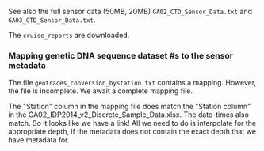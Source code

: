 See also the full sensor data (50MB, 20MB) `GA02_CTD_Sensor_Data.txt` and `GA03_CTD_Sensor_Data.txt`.

The `cruise_reports` are downloaded.

### Mapping genetic DNA sequence dataset #s to the sensor metadata
The file `geotraces_conversion_bystation.txt` contains a mapping. 
However, the file is incomplete. We await a complete mapping file.

The "Station" column in the mapping file does match the "Station column" in the GA02_IDP2014_v2_Discrete_Sample_Data.xlsx.  The date-times also match.  So it looks like we have a link!  All we need to do is interpolate for the appropriate depth, if the metadata does not contain the exact depth that we have metadata for.



